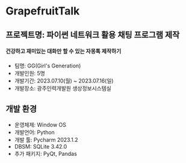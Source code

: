# GrapefruitTalk

## 프로젝트명: 파이썬 네트워크 활용 채팅 프로그램 제작
#### 건강하고 재미있는 대화만 할 수 있는 자몽톡 제작하기

- 팀명: GG(Girl's Generation)
- 개발인원: 5명
- 개발기간: 2023.07.10(월) ~ 2023.07.16(일)
- 개발장소: 광주인력개발원 생상정보시스템실


## 개발 환경
- 운영체제: Window OS
- 개발언어: Python
- 개발 툴: Pycharm 2023.1.2
- DBSM: SQLite 3.42.0
- 추가 패키지: PyQt, Pandas

